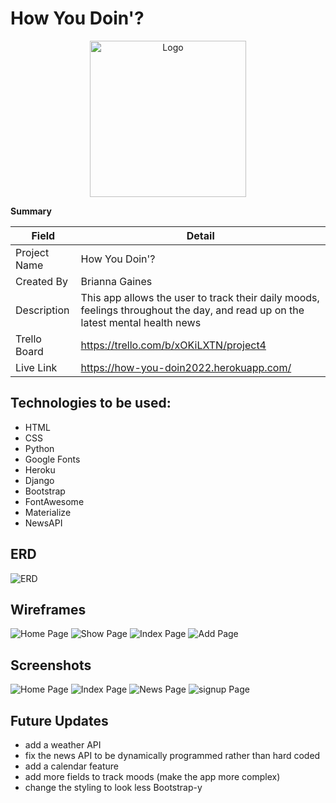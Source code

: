 # How You Doin'?

<div align="center">
  <a href="https://github.com/briannag31/how-you-doin">
    <img src="https://i.imgur.com/k10JHLY.png" alt="Logo" width="250" height="250">
  </a>
 </div>

**Summary**

| Field | Detail |
|-------|--------|
| Project Name | How You Doin'?|
| Created By| Brianna Gaines|
| Description | This app allows the user to track their daily moods, feelings throughout the day, and read up on the latest mental health news|
| Trello Board | https://trello.com/b/xOKiLXTN/project4|
|Live Link | https://how-you-doin2022.herokuapp.com/ |


## Technologies to be used:

- HTML
- CSS
- Python
- Google Fonts
- Heroku
- Django
- Bootstrap
- FontAwesome
- Materialize
- NewsAPI

## ERD
![ERD](https://i.imgur.com/ByAMWyQ.png)

## Wireframes
![Home Page](https://i.imgur.com/VwjzrvI.png)
![Show Page](https://i.imgur.com/XCAbKdG.png)
![Index Page](https://i.imgur.com/dbfYGpx.png)
![Add Page](https://i.imgur.com/uLJQ1xr.png)

## Screenshots
![Home Page](https://i.imgur.com/jEPFcDl.png)
![Index Page](https://i.imgur.com/xbYP8q0.png)
![News Page](https://i.imgur.com/AmHppEy.png)
![signup Page](https://i.imgur.com/WBvO1h4.png)

## Future Updates
- add a weather API
- fix the news API to be dynamically programmed rather than hard coded
- add a calendar feature
- add more fields to track moods (make the app more complex)
- change the styling to look less Bootstrap-y

